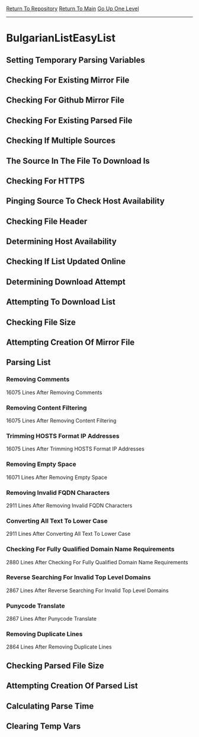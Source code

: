 [Return To Repository](https://github.com/bast69/piholeparser/)
[Return To Main](https://github.com/bast69/piholeparser/blob/master/RecentRunLogs/Mainlog.md)
[Go Up One Level](https://github.com/bast69/piholeparser/blob/master/RecentRunLogs/TopLevelScripts/30-Processing-External-Blacklists.md)
____________________________________
# BulgarianListEasyList
## Setting Temporary Parsing Variables
## Checking For Existing Mirror File
## Checking For Github Mirror File
## Checking For Existing Parsed File
## Checking If Multiple Sources
## The Source In The File To Download Is
## Checking For HTTPS
## Pinging Source To Check Host Availability
## Checking File Header
## Determining Host Availability
## Checking If List Updated Online
## Determining Download Attempt
## Attempting To Download List
## Checking File Size
## Attempting Creation Of Mirror File
## Parsing List
### Removing Comments
16075 Lines After Removing Comments
### Removing Content Filtering
16075 Lines After Removing Content Filtering
### Trimming HOSTS Format IP Addresses
16075 Lines After Trimming HOSTS Format IP Addresses
### Removing Empty Space
16071 Lines After Removing Empty Space
### Removing Invalid FQDN Characters
2911 Lines After Removing Invalid FQDN Characters
### Converting All Text To Lower Case
2911 Lines After Converting All Text To Lower Case
### Checking For Fully Qualified Domain Name Requirements
2880 Lines After Checking For Fully Qualified Domain Name Requirements
### Reverse Searching For Invalid Top Level Domains
2867 Lines After Reverse Searching For Invalid Top Level Domains
### Punycode Translate
2867 Lines After Punycode Translate
### Removing Duplicate Lines
2864 Lines After Removing Duplicate Lines
## Checking Parsed File Size
## Attempting Creation Of Parsed List
## Calculating Parse Time
## Clearing Temp Vars
